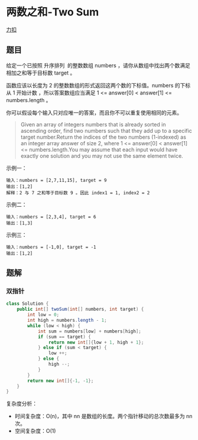 
# 两数之和-Two Sum

[力扣](https://leetcode-cn.com/problems/two-sum-ii-input-array-is-sorted/)
## 题目
给定一个已按照 升序排列  的整数数组 numbers ，请你从数组中找出两个数满足相加之和等于目标数 target 。

函数应该以长度为 2 的整数数组的形式返回这两个数的下标值。numbers 的下标 从 1 开始计数 ，所以答案数组应当满足 1 <= answer[0] < answer[1] <= numbers.length 。

你可以假设每个输入只对应唯一的答案，而且你不可以重复使用相同的元素。

> Given an array of integers numbers that is already sorted in ascending order, find two numbers such that they add up to a specific target number.Return the indices of the two numbers (1-indexed) as an integer array answer of size 2, where 1 <= answer[0] < answer[1] <= numbers.length.You may assume that each input would have exactly one solution and you may not use the same element twice.

示例一：
```
输入：numbers = [2,7,11,15], target = 9
输出：[1,2]
解释：2 与 7 之和等于目标数 9 。因此 index1 = 1, index2 = 2 
```

示例二：
```
输入：numbers = [2,3,4], target = 6
输出：[1,3]
```

示例三：
```
输入：numbers = [-1,0], target = -1
输出：[1,2]
```

## 题解

### 双指针

```java
class Solution {
    public int[] twoSum(int[] numbers, int target) {
        int low = 0;
        int high = numbers.length - 1;
        while (low < high) {
            int sum = numbers[low] + numbers[high];
            if (sum == target) {
                return new int[]{low + 1, high + 1};
            } else if (sum < target) {
                low ++;
            } else {
                high --;
            }
        }
        return new int[]{-1, -1};
    }
}
```

复杂度分析：
- 时间复杂度：O(n)，其中 nn 是数组的长度。两个指针移动的总次数最多为 nn 次。
- 空间复杂度：O(1)